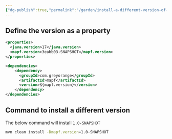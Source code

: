 ```yaml
---
{"dg-publish":true,"permalink":"/garden/install-a-different-version-of-library-using-command-line/","tags":["insight"]}
---
```


## Define the version as a property 

```xml
<properties>  
  <java.version>17</java.version>  
  <mapf.version>3eabb03-SNAPSHOT</mapf.version>  
</properties>

<dependencies>
	<dependency>  
	  <groupId>com.greyorange</groupId>  
	  <artifactId>mapf</artifactId>  
	  <version>${mapf.version}</version>  
	</dependency>
</dependencies>
```

## Command to install a different version 

The below command will install `1.0-SNAPSHOT`
```bash
mvn clean install -Dmapf.version=1.0-SNAPSHOT
```